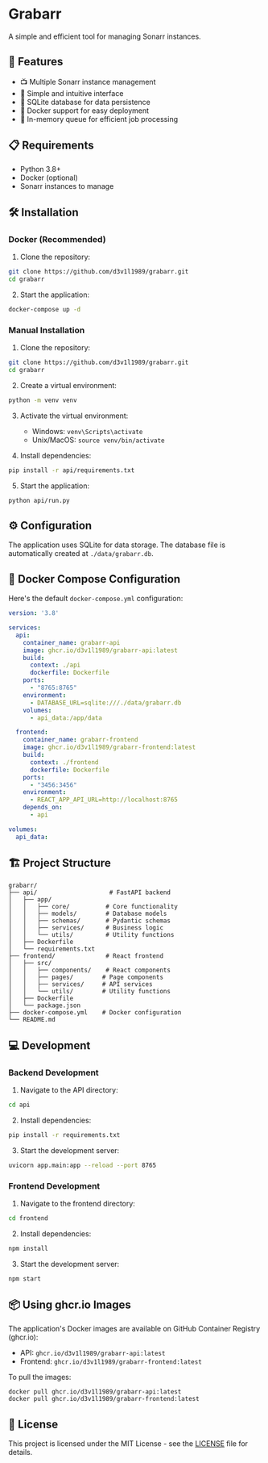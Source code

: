 # Grabarr

A simple and efficient tool for managing Sonarr instances.

## 🚀 Features

- 📺 Multiple Sonarr instance management
- 🎯 Simple and intuitive interface
- 💾 SQLite database for data persistence
- 🐳 Docker support for easy deployment
- 🔄 In-memory queue for efficient job processing

## 📋 Requirements

- Python 3.8+
- Docker (optional)
- Sonarr instances to manage

## 🛠️ Installation

### Docker (Recommended)

1. Clone the repository:
```bash
git clone https://github.com/d3v1l1989/grabarr.git
cd grabarr
```

2. Start the application:
```bash
docker-compose up -d
```

### Manual Installation

1. Clone the repository:
```bash
git clone https://github.com/d3v1l1989/grabarr.git
cd grabarr
```

2. Create a virtual environment:
```bash
python -m venv venv
```

3. Activate the virtual environment:
   - Windows: `venv\Scripts\activate`
   - Unix/MacOS: `source venv/bin/activate`

4. Install dependencies:
```bash
pip install -r api/requirements.txt
```

5. Start the application:
```bash
python api/run.py
```

## ⚙️ Configuration

The application uses SQLite for data storage. The database file is automatically created at `./data/grabarr.db`.

## 🐳 Docker Compose Configuration

Here's the default `docker-compose.yml` configuration:

```yaml
version: '3.8'

services:
  api:
    container_name: grabarr-api
    image: ghcr.io/d3v1l1989/grabarr-api:latest
    build:
      context: ./api
      dockerfile: Dockerfile
    ports:
      - "8765:8765"
    environment:
      - DATABASE_URL=sqlite:///./data/grabarr.db
    volumes:
      - api_data:/app/data

  frontend:
    container_name: grabarr-frontend
    image: ghcr.io/d3v1l1989/grabarr-frontend:latest
    build:
      context: ./frontend
      dockerfile: Dockerfile
    ports:
      - "3456:3456"
    environment:
      - REACT_APP_API_URL=http://localhost:8765
    depends_on:
      - api

volumes:
  api_data:
```

## 🏗️ Project Structure

```
grabarr/
├── api/                    # FastAPI backend
│   ├── app/
│   │   ├── core/          # Core functionality
│   │   ├── models/        # Database models
│   │   ├── schemas/       # Pydantic schemas
│   │   ├── services/      # Business logic
│   │   └── utils/         # Utility functions
│   ├── Dockerfile
│   └── requirements.txt
├── frontend/              # React frontend
│   ├── src/
│   │   ├── components/    # React components
│   │   ├── pages/        # Page components
│   │   ├── services/     # API services
│   │   └── utils/        # Utility functions
│   ├── Dockerfile
│   └── package.json
├── docker-compose.yml    # Docker configuration
└── README.md
```

## 💻 Development

### Backend Development

1. Navigate to the API directory:
```bash
cd api
```

2. Install dependencies:
```bash
pip install -r requirements.txt
```

3. Start the development server:
```bash
uvicorn app.main:app --reload --port 8765
```

### Frontend Development

1. Navigate to the frontend directory:
```bash
cd frontend
```

2. Install dependencies:
```bash
npm install
```

3. Start the development server:
```bash
npm start
```

## 📦 Using ghcr.io Images

The application's Docker images are available on GitHub Container Registry (ghcr.io):

- API: `ghcr.io/d3v1l1989/grabarr-api:latest`
- Frontend: `ghcr.io/d3v1l1989/grabarr-frontend:latest`

To pull the images:
```bash
docker pull ghcr.io/d3v1l1989/grabarr-api:latest
docker pull ghcr.io/d3v1l1989/grabarr-frontend:latest
```

## 📝 License

This project is licensed under the MIT License - see the [LICENSE](LICENSE) file for details. 